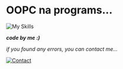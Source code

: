 # OOPC na programs...

![My Skills](https://skillicons.dev/icons?i=cpp)

***code by me :)***

_if you found any errors, you can contact me..._

[![Contact](https://img.shields.io/badge/WA-97234%2030561-lightgrey?style=for-the-badge&logo=whatsapp)](https://api.whatsapp.com/send?phone=919723430561&text=Hi)

